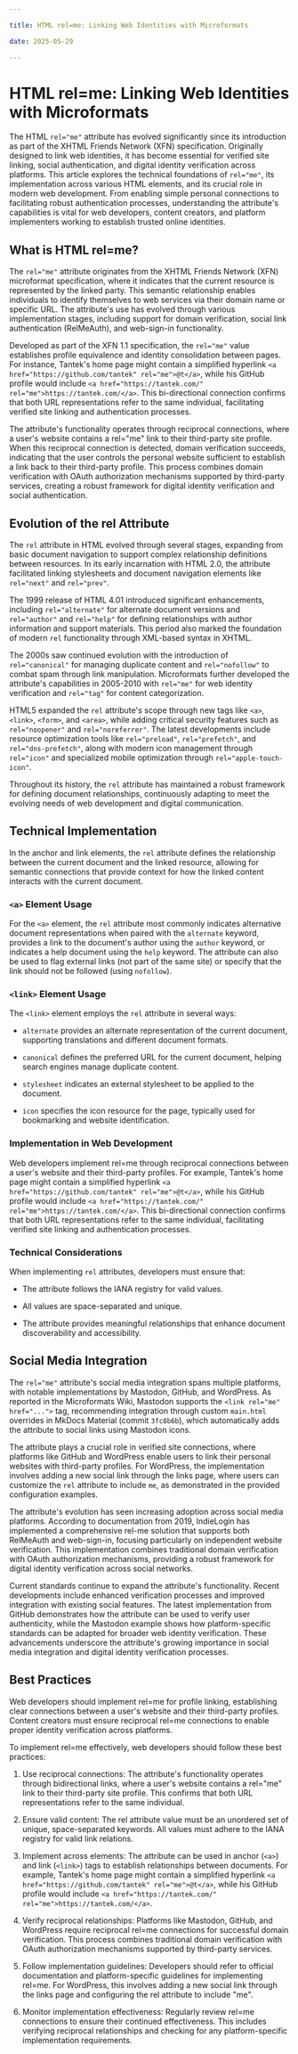 ```yaml
---

title: HTML rel=me: Linking Web Identities with Microformats

date: 2025-05-29

---
```



# HTML rel=me: Linking Web Identities with Microformats

The HTML `rel="me"` attribute has evolved significantly since its introduction as part of the XHTML Friends Network (XFN) specification. Originally designed to link web identities, it has become essential for verified site linking, social authentication, and digital identity verification across platforms. This article explores the technical foundations of `rel="me"`, its implementation across various HTML elements, and its crucial role in modern web development. From enabling simple personal connections to facilitating robust authentication processes, understanding the attribute's capabilities is vital for web developers, content creators, and platform implementers working to establish trusted online identities.


## What is HTML rel=me?

The `rel="me"` attribute originates from the XHTML Friends Network (XFN) microformat specification, where it indicates that the current resource is represented by the linked party. This semantic relationship enables individuals to identify themselves to web services via their domain name or specific URL. The attribute's use has evolved through various implementation stages, including support for domain verification, social link authentication (RelMeAuth), and web-sign-in functionality.

Developed as part of the XFN 1.1 specification, the `rel="me"` value establishes profile equivalence and identity consolidation between pages. For instance, Tantek's home page might contain a simplified hyperlink `<a href="https://github.com/tantek" rel="me">@t</a>`, while his GitHub profile would include `<a href="https://tantek.com/" rel="me">https://tantek.com/</a>`. This bi-directional connection confirms that both URL representations refer to the same individual, facilitating verified site linking and authentication processes.

The attribute's functionality operates through reciprocal connections, where a user's website contains a rel="me" link to their third-party site profile. When this reciprocal connection is detected, domain verification succeeds, indicating that the user controls the personal website sufficient to establish a link back to their third-party profile. This process combines domain verification with OAuth authorization mechanisms supported by third-party services, creating a robust framework for digital identity verification and social authentication.


## Evolution of the rel Attribute

The `rel` attribute in HTML evolved through several stages, expanding from basic document navigation to support complex relationship definitions between resources. In its early incarnation with HTML 2.0, the attribute facilitated linking stylesheets and document navigation elements like `rel="next"` and `rel="prev"`.

The 1999 release of HTML 4.01 introduced significant enhancements, including `rel="alternate"` for alternate document versions and `rel="author"` and `rel="help"` for defining relationships with author information and support materials. This period also marked the foundation of modern `rel` functionality through XML-based syntax in XHTML.

The 2000s saw continued evolution with the introduction of `rel="canonical"` for managing duplicate content and `rel="nofollow"` to combat spam through link manipulation. Microformats further developed the attribute's capabilities in 2005-2010 with `rel="me"` for web identity verification and `rel="tag"` for content categorization.

HTML5 expanded the `rel` attribute's scope through new tags like `<a>`, `<link>`, `<form>`, and `<area>`, while adding critical security features such as `rel="noopener"` and `rel="noreferrer"`. The latest developments include resource optimization tools like `rel="preload"`, `rel="prefetch"`, and `rel="dns-prefetch"`, along with modern icon management through `rel="icon"` and specialized mobile optimization through `rel="apple-touch-icon"`.

Throughout its history, the `rel` attribute has maintained a robust framework for defining document relationships, continuously adapting to meet the evolving needs of web development and digital communication.


## Technical Implementation

In the anchor and link elements, the `rel` attribute defines the relationship between the current document and the linked resource, allowing for semantic connections that provide context for how the linked content interacts with the current document.


### `<a>` Element Usage

For the `<a>` element, the `rel` attribute most commonly indicates alternative document representations when paired with the `alternate` keyword, provides a link to the document's author using the `author` keyword, or indicates a help document using the `help` keyword. The attribute can also be used to flag external links (not part of the same site) or specify that the link should not be followed (using `nofollow`).


### `<link>` Element Usage

The `<link>` element employs the `rel` attribute in several ways:

- `alternate` provides an alternate representation of the current document, supporting translations and different document formats.

- `canonical` defines the preferred URL for the current document, helping search engines manage duplicate content.

- `stylesheet` indicates an external stylesheet to be applied to the document.

- `icon` specifies the icon resource for the page, typically used for bookmarking and website identification.


### Implementation in Web Development

Web developers implement rel=me through reciprocal connections between a user's website and their third-party profiles. For example, Tantek's home page might contain a simplified hyperlink `<a href="https://github.com/tantek" rel="me">@t</a>`, while his GitHub profile would include `<a href="https://tantek.com/" rel="me">https://tantek.com/</a>`. This bi-directional connection confirms that both URL representations refer to the same individual, facilitating verified site linking and authentication processes.


### Technical Considerations

When implementing `rel` attributes, developers must ensure that:

- The attribute follows the IANA registry for valid values.

- All values are space-separated and unique.

- The attribute provides meaningful relationships that enhance document discoverability and accessibility.


## Social Media Integration

The `rel="me"` attribute's social media integration spans multiple platforms, with notable implementations by Mastodon, GitHub, and WordPress. As reported in the Microformats Wiki, Mastodon supports the `<link rel="me" href="...">` tag, recommending integration through custom `main.html` overrides in MkDocs Material (commit `3fc8b6b`), which automatically adds the attribute to social links using Mastodon icons.

The attribute plays a crucial role in verified site connections, where platforms like GitHub and WordPress enable users to link their personal websites with third-party profiles. For WordPress, the implementation involves adding a new social link through the links page, where users can customize the `rel` attribute to include `me`, as demonstrated in the provided configuration examples.

The attribute's evolution has seen increasing adoption across social media platforms. According to documentation from 2019, IndieLogin has implemented a comprehensive rel-me solution that supports both RelMeAuth and web-sign-in, focusing particularly on independent website verification. This implementation combines traditional domain verification with OAuth authorization mechanisms, providing a robust framework for digital identity verification across social networks.

Current standards continue to expand the attribute's functionality. Recent developments include enhanced verification processes and improved integration with existing social features. The latest implementation from GitHub demonstrates how the attribute can be used to verify user authenticity, while the Mastodon example shows how platform-specific standards can be adapted for broader web identity verification. These advancements underscore the attribute's growing importance in social media integration and digital identity verification processes.


## Best Practices

Web developers should implement rel=me for profile linking, establishing clear connections between a user's website and their third-party profiles. Content creators must ensure reciprocal rel=me connections to enable proper identity verification across platforms.

To implement rel=me effectively, web developers should follow these best practices:

1. Use reciprocal connections: The attribute's functionality operates through bidirectional links, where a user's website contains a rel="me" link to their third-party site profile. This confirms that both URL representations refer to the same individual.

2. Ensure valid content: The rel attribute value must be an unordered set of unique, space-separated keywords. All values must adhere to the IANA registry for valid link relations.

3. Implement across elements: The attribute can be used in anchor (`<a>`) and link (`<link>`) tags to establish relationships between documents. For example, Tantek's home page might contain a simplified hyperlink `<a href="https://github.com/tantek" rel="me">@t</a>`, while his GitHub profile would include `<a href="https://tantek.com/" rel="me">https://tantek.com/</a>`.

4. Verify reciprocal relationships: Platforms like Mastodon, GitHub, and WordPress require reciprocal rel=me connections for successful domain verification. This process combines traditional domain verification with OAuth authorization mechanisms supported by third-party services.

5. Follow implementation guidelines: Developers should refer to official documentation and platform-specific guidelines for implementing rel=me. For WordPress, this involves adding a new social link through the links page and configuring the rel attribute to include "me".

6. Monitor implementation effectiveness: Regularly review rel=me connections to ensure their continued effectiveness. This includes verifying reciprocal relationships and checking for any platform-specific implementation requirements.

